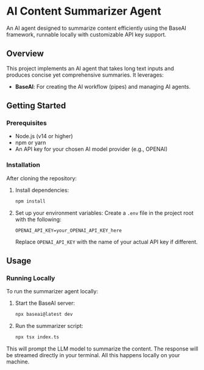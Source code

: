 # AI Content Summarizer Agent

An AI agent designed to summarize content efficiently using the BaseAI framework, runnable locally with customizable API key support.

## Overview

This project implements an AI agent that takes long text inputs and produces concise yet comprehensive summaries. It leverages:

- **BaseAI**: For creating the AI workflow (pipes) and managing AI agents.

## Getting Started

### Prerequisites

- Node.js (v14 or higher)
- npm or yarn
- An API key for your chosen AI model provider (e.g., OPENAI)

### Installation

After cloning the repository:

1. Install dependencies:

   ```sh
   npm install
   ```

2. Set up your environment variables:
   Create a `.env` file in the project root with the following:
   ```plaintext
   OPENAI_API_KEY=your_OPENAI_API_KEY_here
   ```
   Replace `OPENAI_API_KEY` with the name of your actual API key if different.

## Usage

### Running Locally

To run the summarizer agent locally:

1. Start the BaseAI server:

   ```sh
   npx baseai@latest dev
   ```

2. Run the summarizer script:
   ```sh
   npx tsx index.ts
   ```

This will prompt the LLM model to summarize the content. The response will be streamed directly in your terminal. All this happens locally on your machine.
